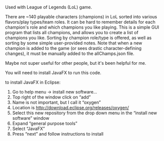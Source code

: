 Used with League of Legends (LoL) game.

There are ~140 playable characters (champions) in LoL sorted into various flavors/play types/team roles.  It can be hard to remember details for each champion's role and which champions you like playing.  This is a simple GUI program that lists all champions, and allows you to create a list of champions you like.  Sorting by champion role/type is offered, as well as sorting by some simple user-provided notes.  Note that when a new champion is added to the game (or sees drastic character-defining changes), it must be manually added to the allChamps.json file.

Maybe not super useful for other people, but it's been helpful for me.

You will need to install JavaFX to run this code.

to install JavaFX in Eclipse:

1)	Go to help menu -> install new software…
2)	Top right of the window click on “add”
3)	Name is not important, but I call it “oxygen”
4)	Location is http://download.eclipse.org/releases/oxygen/
5)	Select this new repository from the drop down menu in the “install new software” window
6)	Expand “general purpose tools”
7)	Select “JavaFX”
8)	Press “next” and follow instructions to install
